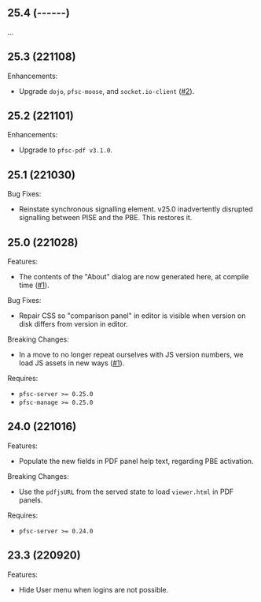## 25.4 (------)

...

## 25.3 (221108)

Enhancements:

* Upgrade `dojo`, `pfsc-moose`, and `socket.io-client`
  ([#2](https://github.com/proofscape/pfsc-ise/pull/2)).

## 25.2 (221101)

Enhancements:

* Upgrade to `pfsc-pdf v3.1.0`.

## 25.1 (221030)

Bug Fixes:

* Reinstate synchronous signalling element. v25.0 inadvertently disrupted
  signalling between PISE and the PBE. This restores it.

## 25.0 (221028)

Features:

* The contents of the "About" dialog are now generated here, at compile time
  ([#1](https://github.com/proofscape/pfsc-ise/pull/1)).

Bug Fixes:

* Repair CSS so "comparison panel" in editor is visible when version on disk
  differs from version in editor.

Breaking Changes:

* In a move to no longer repeat ourselves with JS version numbers, we load JS
  assets in new ways ([#1](https://github.com/proofscape/pfsc-ise/pull/1)).

Requires:

* `pfsc-server >= 0.25.0`
* `pfsc-manage >= 0.25.0`

## 24.0 (221016)

Features:

* Populate the new fields in PDF panel help text, regarding PBE activation.

Breaking Changes:

* Use the `pdfjsURL` from the served state to load `viewer.html` in PDF panels.

Requires:

* `pfsc-server >= 0.24.0`

## 23.3 (220920)

Features:

* Hide User menu when logins are not possible.
